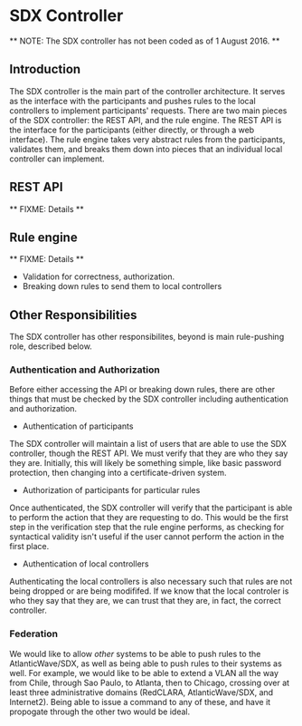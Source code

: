 # SDX Controller

** NOTE: The SDX controller has not been coded as of 1 August 2016. **

## Introduction

The SDX controller is the main part of the controller architecture. It serves as the interface with the participants and pushes rules to the local controllers to implement participants' requests. There are two main pieces of the SDX controller: the REST API, and the rule engine. The REST API is the interface for the participants (either directly, or through a web interface). The rule engine takes very abstract rules from the participants, validates them, and breaks them down into pieces that an individual local controller can implement.


## REST API

** FIXME: Details **


## Rule engine

** FIXME: Details **

 * Validation for correctness, authorization.
 * Breaking down rules to send them to local controllers



## Other Responsibilities

The SDX controller has other responsibilites, beyond is main rule-pushing role, described below.

### Authentication and Authorization

Before either accessing the API or breaking down rules, there are other things that must be checked by the SDX controller including authentication and authorization. 

 * Authentication of participants

The SDX controller will maintain a list of users that are able to use the SDX controller, though the REST API. We must verify that they are who they say they are. Initially, this will likely be something simple, like basic password protection, then changing into a certificate-driven system.

 * Authorization of participants for particular rules

Once authenticated, the SDX controller will verify that the participant is able to perform the action that they are requesting to do. This would be the first step in the verification step that the rule engine performs, as checking for syntactical validity isn't useful if the user cannot perform the action in the first place. 

 * Authentication of local controllers

Authenticating the local controllers is also necessary such that rules are not being dropped or are being modififed. If we know that the local controler is who they say that they are, we can trust that they are, in fact, the correct controller.


### Federation

We would like to allow _other_ systems to be able to push rules to the AtlanticWave/SDX, as well as being able to push rules to their systems as well. For example, we would like to be able to extend a VLAN all the way from Chile, through Sao Paulo, to Atlanta, then to Chicago, crossing over at least three administrative domains (RedCLARA, AtlanticWave/SDX, and Internet2). Being able to issue a command to any of these, and have it propogate through the other two would be ideal.